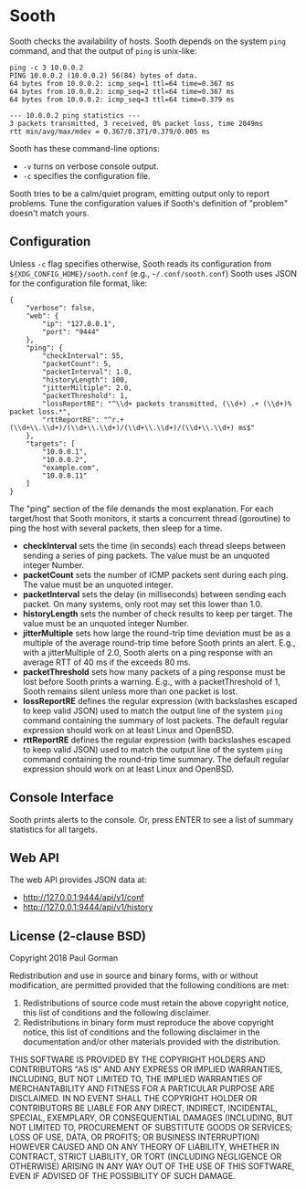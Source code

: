 Sooth
========================================================================

Sooth checks the availability of hosts.
Sooth depends on the system `ping` command, and that the output of `ping` is unix-like:

```
ping -c 3 10.0.0.2
PING 10.0.0.2 (10.0.0.2) 56(84) bytes of data.
64 bytes from 10.0.0.2: icmp_seq=1 ttl=64 time=0.367 ms
64 bytes from 10.0.0.2: icmp_seq=2 ttl=64 time=0.367 ms
64 bytes from 10.0.0.2: icmp_seq=3 ttl=64 time=0.379 ms

--- 10.0.0.2 ping statistics ---
3 packets transmitted, 3 received, 0% packet loss, time 2049ms
rtt min/avg/max/mdev = 0.367/0.371/0.379/0.005 ms
```

Sooth has these command-line options:

- `-v` turns on verbose console output.
- `-c` specifies the configuration file.

Sooth tries to be a calm/quiet program, emitting output only to report problems.
Tune the configuration values if Sooth's definition of "problem" doesn't match yours.


Configuration
------------------------------------------------------------------------

Unless `-c` flag specifies otherwise, Sooth reads its configuration from `${XDG_CONFIG_HOME}/sooth.conf` (e.g., `~/.conf/sooth.conf`)
Sooth uses JSON for the configuration file format, like:

```
{
	"verbose": false,
	"web": {
		"ip": "127.0.0.1",
		"port": "9444"
	},
	"ping": {
		"checkInterval": 55,
		"packetCount": 5,
		"packetInterval": 1.0,
		"historyLength": 100,
		"jitterMiltiple": 2.0,
		"packetThreshold": 1,
		"lossReportRE": "^\\d+ packets transmitted, (\\d+) .+ (\\d+)% packet loss.*",
		"rttReportRE": "^r.+ (\\d+\\.\\d+)/(\\d+\\.\\d+)/(\\d+\\.\\d+)/(\\d+\\.\\d+) ms$"
	},
	"targets": [
		"10.0.0.1",
		"10.0.0.2",
		"example.com",
		"10.0.0.11"
	]
}
```

The "ping" section of the file demands the most explanation.
For each target/host that Sooth monitors, it starts a concurrent thread (goroutine) to ping the host with several packets, then sleep for a time.

- **checkInterval** sets the time (in seconds) each thread sleeps between sending a series of ping packets. The value must be an unquoted integer Number.
- **packetCount** sets the number of ICMP packets sent during each ping. The value must be an unquoted integer.
- **packetInterval** sets the delay (in milliseconds) between sending each packet. On many systems, only root may set this lower than 1.0.
- **historyLength** sets the number of check results to keep per target. The value must be an unquoted integer Number.
- **jitterMultiple** sets how large the round-trip time deviation must be as a multiple of the average round-trip time before Sooth prints an alert. E.g., with a jitterMultiple of 2.0, Sooth alerts on a ping response with an average RTT of 40 ms if the exceeds 80 ms.
- **packetThreshold** sets how many packets of a ping response must be lost before Sooth prints a warning. E.g., with a packetThreshold of 1, Sooth remains silent unless more than one packet is lost.
- **lossReportRE** defines the regular expression (with backslashes escaped to keep valid JSON) used to match the output line of the system `ping` command containing the summary of lost packets. The default regular expression should work on at least Linux and OpenBSD.
- **rttReportRE** defines the regular expression (with backslashes escaped to keep valid JSON) used to match the output line of the system `ping` command containing the round-trip time summary. The default regular expression should work on at least Linux and OpenBSD.


Console Interface
------------------------------------------------------------------------

Sooth prints alerts to the console.
Or, press ENTER to see a list of summary statistics for all targets.


Web API
------------------------------------------------------------------------

The web API provides JSON data at:

- http://127.0.0.1:9444/api/v1/conf
- http://127.0.0.1:9444/api/v1/history


License (2-clause BSD)
------------------------------------------------------------------------

Copyright 2018 Paul Gorman

Redistribution and use in source and binary forms, with or without modification, are permitted provided that the following conditions are met:

1. Redistributions of source code must retain the above copyright notice, this list of conditions and the following disclaimer.
2. Redistributions in binary form must reproduce the above copyright notice, this list of conditions and the following disclaimer in the documentation and/or other materials provided with the distribution.

THIS SOFTWARE IS PROVIDED BY THE COPYRIGHT HOLDERS AND CONTRIBUTORS "AS IS" AND ANY EXPRESS OR IMPLIED WARRANTIES, INCLUDING, BUT NOT LIMITED TO, THE IMPLIED WARRANTIES OF MERCHANTABILITY AND FITNESS FOR A PARTICULAR PURPOSE ARE DISCLAIMED. IN NO EVENT SHALL THE COPYRIGHT HOLDER OR CONTRIBUTORS BE LIABLE FOR ANY DIRECT, INDIRECT, INCIDENTAL, SPECIAL, EXEMPLARY, OR CONSEQUENTIAL DAMAGES (INCLUDING, BUT NOT LIMITED TO, PROCUREMENT OF SUBSTITUTE GOODS OR SERVICES; LOSS OF USE, DATA, OR PROFITS; OR BUSINESS INTERRUPTION) HOWEVER CAUSED AND ON ANY THEORY OF LIABILITY, WHETHER IN CONTRACT, STRICT LIABILITY, OR TORT (INCLUDING NEGLIGENCE OR OTHERWISE) ARISING IN ANY WAY OUT OF THE USE OF THIS SOFTWARE, EVEN IF ADVISED OF THE POSSIBILITY OF SUCH DAMAGE.

